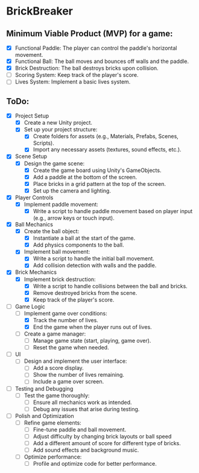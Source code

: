 # BrickBreaker

## Minimum Viable Product (MVP) for a game:
- [X] Functional Paddle: The player can control the paddle's horizontal movement.
- [X] Functional Ball: The ball moves and bounces off walls and the paddle.
- [X] Brick Destruction: The ball destroys bricks upon collision.
- [ ] Scoring System: Keep track of the player's score.
- [ ] Lives System: Implement a basic lives system.

## ToDo:
- [X] Project Setup
    - [X] Create a new Unity project.
    - [X] Set up your project structure:
        - [X] Create folders for assets (e.g., Materials, Prefabs, Scenes, Scripts).
        - [X] Import any necessary assets (textures, sound effects, etc.).
- [X] Scene Setup
    - [X] Design the game scene:
        - [X] Create the game board using Unity's GameObjects.
        - [X] Add a paddle at the bottom of the screen.
        - [X] Place bricks in a grid pattern at the top of the screen.
        - [X] Set up the camera and lighting.
- [X] Player Controls
    - [X] Implement paddle movement:
        - [X] Write a script to handle paddle movement based on player input (e.g., arrow keys or touch input).
- [X] Ball Mechanics
    - [X] Create the ball object:
        - [X] Instantiate a ball at the start of the game.
        - [X] Add physics components to the ball.
    - [X] Implement ball movement:
        - [X] Write a script to handle the initial ball movement.
        - [X] Add collision detection with walls and the paddle.
- [X] Brick Mechanics
    - [X] Implement brick destruction:
        - [X] Write a script to handle collisions between the ball and bricks.
        - [X] Remove destroyed bricks from the scene.
        - [X] Keep track of the player's score.
- [ ] Game Logic
    - [ ] Implement game over conditions:
        - [X] Track the number of lives.
        - [X] End the game when the player runs out of lives.
    - [ ] Create a game manager:
        - [ ] Manage game state (start, playing, game over).
        - [ ] Reset the game when needed.
- [ ] UI
    - [ ] Design and implement the user interface:
        - [ ] Add a score display.
        - [ ] Show the number of lives remaining.
        - [ ] Include a game over screen.
- [ ] Testing and Debugging
    - [ ] Test the game thoroughly:
        - [ ] Ensure all mechanics work as intended.
        - [ ] Debug any issues that arise during testing.
- [ ] Polish and Optimization
    - [ ] Refine game elements:
        - [ ] Fine-tune paddle and ball movement.
        - [ ] Adjust difficulty by changing brick layouts or ball speed
        - [ ] Add a different amount of score for different type of bricks.
        - [ ] Add sound effects and background music.
    - [ ] Optimize performance:
        - [ ] Profile and optimize code for better performance.
